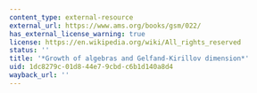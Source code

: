 ```yaml
---
content_type: external-resource
external_url: https://www.ams.org/books/gsm/022/
has_external_license_warning: true
license: https://en.wikipedia.org/wiki/All_rights_reserved
status: ''
title: '*Growth of algebras and Gelfand-Kirillov dimension*'
uid: 1dc8279c-01d8-44e7-9cbd-c6b1d140a8d4
wayback_url: ''
---
```

